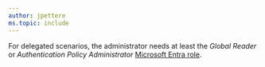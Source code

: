 ```yaml
---
author: jpettere
ms.topic: include
---
```


For delegated scenarios, the administrator needs at least the *Global Reader* or *Authentication Policy Administrator* [Microsoft Entra role](/entra/identity/role-based-access-control/permissions-reference?toc=%2Fgraph%2Ftoc.json).
